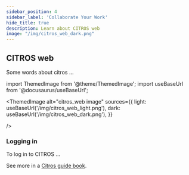 ```yaml
---
sidebar_position: 4
sidebar_label: 'Collaborate Your Work'
hide_title: true
description: Learn about CITROS web
image: "/img/citros_web_dark.png"
---
```


## CITROS web

Some words about citros ...

import ThemedImage from '@theme/ThemedImage';
import useBaseUrl from '@docusaurus/useBaseUrl';

<ThemedImage
  alt="citros_web image"
  sources={{
    light: useBaseUrl('/img/citros_web_light.png'),
    dark: useBaseUrl('/img/citros_web_dark.png'),
  }}
  
/>

### Logging in

To log in to CITROS ...

See more in a [Citros guide book](/docs_citros_web).
